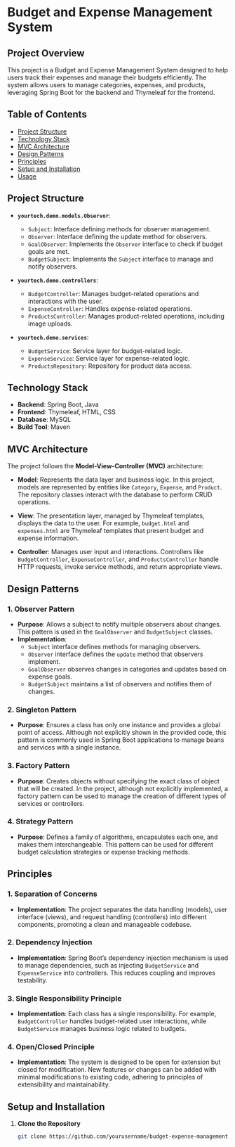 # Budget and Expense Management System

## Project Overview

This project is a Budget and Expense Management System designed to help users track their expenses and manage their budgets efficiently. The system allows users to manage categories, expenses, and products, leveraging Spring Boot for the backend and Thymeleaf for the frontend.

## Table of Contents

- [Project Structure](#project-structure)
- [Technology Stack](#technology-stack)
- [MVC Architecture](#mvc-architecture)
- [Design Patterns](#design-patterns)
- [Principles](#principles)
- [Setup and Installation](#setup-and-installation)
- [Usage](#usage)

## Project Structure

- **`yourtech.demo.models.Observor`**:
  - `Subject`: Interface defining methods for observer management.
  - `Observer`: Interface defining the update method for observers.
  - `GoalObserver`: Implements the `Observer` interface to check if budget goals are met.
  - `BudgetSubject`: Implements the `Subject` interface to manage and notify observers.

- **`yourtech.demo.controllers`**:
  - `BudgetController`: Manages budget-related operations and interactions with the user.
  - `ExpenseController`: Handles expense-related operations.
  - `ProductsController`: Manages product-related operations, including image uploads.

- **`yourtech.demo.services`**:
  - `BudgetService`: Service layer for budget-related logic.
  - `ExpenseService`: Service layer for expense-related logic.
  - `ProductsRepository`: Repository for product data access.

## Technology Stack

- **Backend**: Spring Boot, Java
- **Frontend**: Thymeleaf, HTML, CSS
- **Database**: MySQL
- **Build Tool**: Maven

## MVC Architecture

The project follows the **Model-View-Controller (MVC)** architecture:

- **Model**: Represents the data layer and business logic. In this project, models are represented by entities like `Category`, `Expense`, and `Product`. The repository classes interact with the database to perform CRUD operations.

- **View**: The presentation layer, managed by Thymeleaf templates, displays the data to the user. For example, `budget.html` and `expenses.html` are Thymeleaf templates that present budget and expense information.

- **Controller**: Manages user input and interactions. Controllers like `BudgetController`, `ExpenseController`, and `ProductsController` handle HTTP requests, invoke service methods, and return appropriate views.

## Design Patterns

### 1. Observer Pattern

- **Purpose**: Allows a subject to notify multiple observers about changes. This pattern is used in the `GoalObserver` and `BudgetSubject` classes.
- **Implementation**: 
  - `Subject` interface defines methods for managing observers.
  - `Observer` interface defines the `update` method that observers implement.
  - `GoalObserver` observes changes in categories and updates based on expense goals.
  - `BudgetSubject` maintains a list of observers and notifies them of changes.

### 2. Singleton Pattern

- **Purpose**: Ensures a class has only one instance and provides a global point of access. Although not explicitly shown in the provided code, this pattern is commonly used in Spring Boot applications to manage beans and services with a single instance.

### 3. Factory Pattern

- **Purpose**: Creates objects without specifying the exact class of object that will be created. In the project, although not explicitly implemented, a factory pattern can be used to manage the creation of different types of services or controllers.

### 4. Strategy Pattern

- **Purpose**: Defines a family of algorithms, encapsulates each one, and makes them interchangeable. This pattern can be used for different budget calculation strategies or expense tracking methods.

## Principles

### 1. **Separation of Concerns**

- **Implementation**: The project separates the data handling (models), user interface (views), and request handling (controllers) into different components, promoting a clean and manageable codebase.

### 2. **Dependency Injection**

- **Implementation**: Spring Boot’s dependency injection mechanism is used to manage dependencies, such as injecting `BudgetService` and `ExpenseService` into controllers. This reduces coupling and improves testability.

### 3. **Single Responsibility Principle**

- **Implementation**: Each class has a single responsibility. For example, `BudgetController` handles budget-related user interactions, while `BudgetService` manages business logic related to budgets.

### 4. **Open/Closed Principle**

- **Implementation**: The system is designed to be open for extension but closed for modification. New features or changes can be added with minimal modifications to existing code, adhering to principles of extensibility and maintainability.

## Setup and Installation

1. **Clone the Repository**

   ```bash
   git clone https://github.com/yourusername/budget-expense-management-system.git

